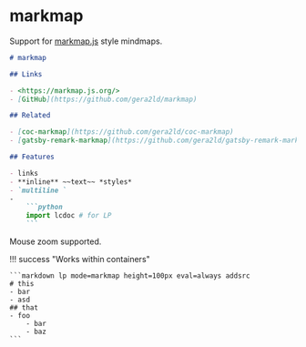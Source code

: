 # markmap

Support for [markmap.js](https://markmap.js.org/) style mindmaps.

<script>
console.log('in container makrmak')
</script>

```markdown lp mode=markmap eval=always addsrc width=800px height=400px
# markmap

## Links

- <https://markmap.js.org/>
- [GitHub](https://github.com/gera2ld/markmap)

## Related

- [coc-markmap](https://github.com/gera2ld/coc-markmap)
- [gatsby-remark-markmap](https://github.com/gera2ld/gatsby-remark-markmap)

## Features

- links
- **inline** ~~text~~ *styles*
- `multiline `
-
    ```python
    import lcdoc # for LP
    ```
```

Mouse zoom supported.


!!! success "Works within containers"


    ```markdown lp mode=markmap height=100px eval=always addsrc
    # this
    - bar
    - asd
    ## that
    - foo
        - bar
        - baz
    ```
